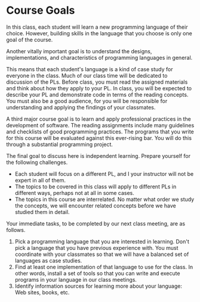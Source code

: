 # Course Goals

In this class, each student will learn a new programming language of their choice. However, building skills in the language that you choose is only one goal of the course.

Another vitally important goal is to understand the designs, implementations, and characteristics of programming languages in general.

This means that each student's language is a kind of case study for everyone in the class. Much of our class time will be dedicated to discussion of the PLs. Before class, you must read the assigned materials and think about how they apply to your PL. In class, you will be expected to describe your PL and demonstrate code in terms of the reading concepts. You must also be a good audience, for you will be responsible for understanding and applying the findings of your classmates.

A third major course goal is to learn and apply professional practices in the development of software. The reading assignments include many guidelines and checklists of good programming practices. The programs that you write for this course will be evaluated against this ever-rising bar. You will do this through a substantial programming project.

The final goal to discuss here is independent learning. Prepare yourself for the following challenges.

* Each student will focus on a different PL, and I your instructor will not be expert in all of them.
* The topics to be covered in this class will apply to different PLs in different ways, perhaps not at all in some cases.
* The topics in this course are interrelated. No matter what order we study the concepts, we will encounter related concepts before we have studied them in detail.

Your immediate tasks, to be completed by our next class meeting, are as follows.

1. Pick a programming language that you are interested in learning. Don't pick a language that you have previous experience with. You must coordinate with your classmates so that we will have a balanced set of languages as case studies.
1. Find at least one implementation of that language to use for the class. In other words, install a set of tools so that you can write and execute programs in your language in our class meetings.
1. Identify information sources for learning more about your language: Web sites, books, etc.

